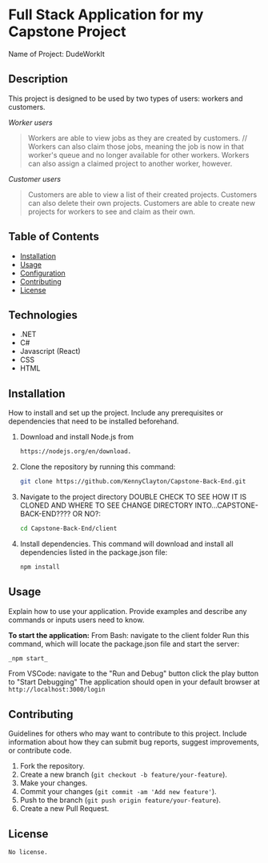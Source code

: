 # Full Stack Application for my Capstone Project
Name of Project: DudeWorkIt

## Description
This project is designed to be used by two types of users: workers and customers.

_Worker users_

> Workers are able to view jobs as they are created by customers. // 
> Workers can also claim those jobs, meaning the job is now in that worker's queue and no longer available for other workers. 
> Workers can also assign a claimed project to another worker, however. 


_Customer users_

> Customers are able to view a list of their created projects. 
> Customers can also delete their own projects. 
> Customers are able to create new projects for workers to see and claim as their own.

## Table of Contents
- [Installation](#installation)
- [Usage](#usage)
- [Configuration](#configuration)
- [Contributing](#contributing)
- [License](#license)

## Technologies
- .NET
- C#
- Javascript (React)
- CSS
- HTML

## Installation
How to install and set up the project. Include any prerequisites or dependencies that need to be installed beforehand.

1. Download and install Node.js from
    ```bash
   https://nodejs.org/en/download.
   ```
2. Clone the repository by running this command:
    ```bash
    git clone https://github.com/KennyClayton/Capstone-Back-End.git
    ```

3. Navigate to the project directory DOUBLE CHECK TO SEE HOW IT IS CLONED AND WHERE TO SEE CHANGE DIRECTORY INTO...CAPSTONE-BACK-END???? OR NO?:
    ```bash
    cd Capstone-Back-End/client
    ```

4. Install dependencies. This command will download and install all dependencies listed in the package.json file:
    ```bash
    npm install
    ```

## Usage
Explain how to use your application. Provide examples and describe any commands or inputs users need to know.

**To start the application:**
   From Bash:
       navigate to the client folder
       Run this command, which will locate the package.json file and start the server:
   ```bash
   _npm start_
   ```
   
   From VSCode:
       navigate to the "Run and Debug" button
       click the play button to "Start Debugging"
       The application should open in your default browser at `http://localhost:3000/login`

## Contributing
Guidelines for others who may want to contribute to this project. Include information about how they can submit bug reports, suggest improvements, or contribute code.

1. Fork the repository.
2. Create a new branch (`git checkout -b feature/your-feature`).
3. Make your changes.
4. Commit your changes (`git commit -am 'Add new feature'`).
5. Push to the branch (`git push origin feature/your-feature`).
6. Create a new Pull Request.

## License
    No license.

